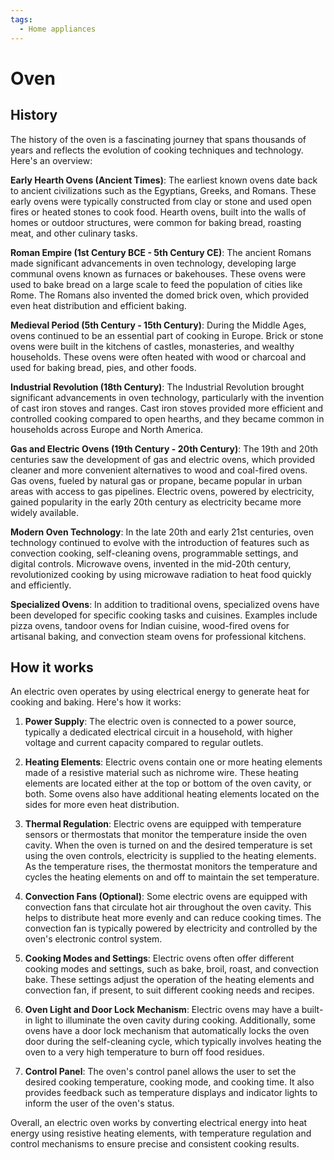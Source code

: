 ```yaml
---
tags:
  - Home appliances
---
```


# Oven

## History

The history of the oven is a fascinating journey that spans thousands of years and reflects the evolution of cooking techniques and technology. Here's an overview:

**Early Hearth Ovens (Ancient Times)**: The earliest known ovens date back to ancient civilizations such as the Egyptians, Greeks, and Romans. These early ovens were typically constructed from clay or stone and used open fires or heated stones to cook food. Hearth ovens, built into the walls of homes or outdoor structures, were common for baking bread, roasting meat, and other culinary tasks.

**Roman Empire (1st Century BCE - 5th Century CE)**: The ancient Romans made significant advancements in oven technology, developing large communal ovens known as furnaces or bakehouses. These ovens were used to bake bread on a large scale to feed the population of cities like Rome. The Romans also invented the domed brick oven, which provided even heat distribution and efficient baking.

**Medieval Period (5th Century - 15th Century)**: During the Middle Ages, ovens continued to be an essential part of cooking in Europe. Brick or stone ovens were built in the kitchens of castles, monasteries, and wealthy households. These ovens were often heated with wood or charcoal and used for baking bread, pies, and other foods.

**Industrial Revolution (18th Century)**: The Industrial Revolution brought significant advancements in oven technology, particularly with the invention of cast iron stoves and ranges. Cast iron stoves provided more efficient and controlled cooking compared to open hearths, and they became common in households across Europe and North America.

**Gas and Electric Ovens (19th Century - 20th Century)**: The 19th and 20th centuries saw the development of gas and electric ovens, which provided cleaner and more convenient alternatives to wood and coal-fired ovens. Gas ovens, fueled by natural gas or propane, became popular in urban areas with access to gas pipelines. Electric ovens, powered by electricity, gained popularity in the early 20th century as electricity became more widely available.

**Modern Oven Technology**: In the late 20th and early 21st centuries, oven technology continued to evolve with the introduction of features such as convection cooking, self-cleaning ovens, programmable settings, and digital controls. Microwave ovens, invented in the mid-20th century, revolutionized cooking by using microwave radiation to heat food quickly and efficiently.

**Specialized Ovens**: In addition to traditional ovens, specialized ovens have been developed for specific cooking tasks and cuisines. Examples include pizza ovens, tandoor ovens for Indian cuisine, wood-fired ovens for artisanal baking, and convection steam ovens for professional kitchens.

## How it works

An electric oven operates by using electrical energy to generate heat for cooking and baking. Here's how it works:

1. **Power Supply**: The electric oven is connected to a power source, typically a dedicated electrical circuit in a household, with higher voltage and current capacity compared to regular outlets.

2. **Heating Elements**: Electric ovens contain one or more heating elements made of a resistive material such as nichrome wire. These heating elements are located either at the top or bottom of the oven cavity, or both. Some ovens also have additional heating elements located on the sides for more even heat distribution.

3. **Thermal Regulation**: Electric ovens are equipped with temperature sensors or thermostats that monitor the temperature inside the oven cavity. When the oven is turned on and the desired temperature is set using the oven controls, electricity is supplied to the heating elements. As the temperature rises, the thermostat monitors the temperature and cycles the heating elements on and off to maintain the set temperature.

4. **Convection Fans (Optional)**: Some electric ovens are equipped with convection fans that circulate hot air throughout the oven cavity. This helps to distribute heat more evenly and can reduce cooking times. The convection fan is typically powered by electricity and controlled by the oven's electronic control system.

5. **Cooking Modes and Settings**: Electric ovens often offer different cooking modes and settings, such as bake, broil, roast, and convection bake. These settings adjust the operation of the heating elements and convection fan, if present, to suit different cooking needs and recipes.

6. **Oven Light and Door Lock Mechanism**: Electric ovens may have a built-in light to illuminate the oven cavity during cooking. Additionally, some ovens have a door lock mechanism that automatically locks the oven door during the self-cleaning cycle, which typically involves heating the oven to a very high temperature to burn off food residues.

7. **Control Panel**: The oven's control panel allows the user to set the desired cooking temperature, cooking mode, and cooking time. It also provides feedback such as temperature displays and indicator lights to inform the user of the oven's status.

Overall, an electric oven works by converting electrical energy into heat energy using resistive heating elements, with temperature regulation and control mechanisms to ensure precise and consistent cooking results.